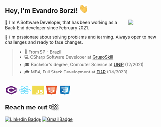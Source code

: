 

<!--
**EvandroBorziMarques/EvandroBorziMarques** is a ✨ _special_ ✨ repository because its `README.md` (this file) appears on your GitHub profile.

Here are some ideas to get you started:

- 🔭 I’m currently working on ...
- 🌱 I’m currently learning ...
- 👯 I’m looking to collaborate on ...
- 🤔 I’m looking for help with ...
- 💬 Ask me about ...
- 📫 How to reach me: ...
- 😄 Pronouns: ...
- ⚡ Fun fact: ...
-->

<h2> Hey, I'm Evandro Borzi! <img src="https://raw.githubusercontent.com/ABSphreak/ABSphreak/master/gifs/Hi.gif" width="30px"> </h2>
<img align='right' src='https://user-images.githubusercontent.com/5713670/87202985-820dcb80-c2b6-11ea-9f56-7ec461c497c3.gif' width='100"'>

<!-- ![](cubo.gif) -->

:rocket: I'm A Software Developer, that has been working as a Back-End developer since February 2021.

:dart: I'm passionate about solving problems and learning. Always open to new challenges and ready to face changes.

> - 📍  From SP - Brazil
> - 💻 CSharp Software Developer at [GrupoSkill](https://br.linkedin.com/company/gruposkill)
> - :mortar_board: Bachelor's degree, Computer Science at [UNIP](https://www.unip.br/) (12/2021)
> - :mortar_board: MBA, Full Stack Development at [FIAP](https://www.fiap.com.br) (04/2023)

<div style="display: inline_block"><br>
  <img align="center" alt="Rafa-Java" height="30" width="40" src="https://raw.githubusercontent.com/devicons/devicon/master/icons/csharp/csharp-plain.svg">
  <img align="center" alt="Rafa-React" height="30" width="40" src="https://raw.githubusercontent.com/devicons/devicon/master/icons/react/react-original.svg">
  <img align="center" alt="Rafa-Js" height="30" width="40" src="https://raw.githubusercontent.com/devicons/devicon/master/icons/javascript/javascript-plain.svg">
  <img align="center" alt="Rafa-HTML" height="30" width="40" src="https://raw.githubusercontent.com/devicons/devicon/master/icons/html5/html5-original.svg">
  <img align="center" alt="Rafa-CSS" height="30" width="40" src="https://raw.githubusercontent.com/devicons/devicon/master/icons/css3/css3-original.svg">  
</div>

<h2>Reach me out 👇🏼</h2>

[![Linkedin Badge](https://img.shields.io/badge/-LinkedIn-blue?style=flat-square&logo=Linkedin&logoColor=white&link=https://www.linkedin.com/in/evandro-borzi-912a24168/)](https://www.linkedin.com/in/evandro-borzi-912a24168/) [![Gmail Badge](https://img.shields.io/badge/-evandrocurriculos2017@gmail.com-c14438?style=flat-square&logo=Gmail&logoColor=white&link=mailto:evandrocurriculos2017@gmail.com)](mailto:evandrocurriculos2017@gmail.com)
